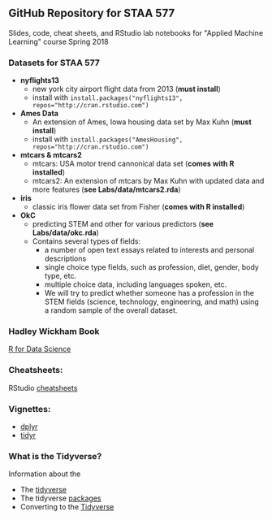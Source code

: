 GitHub Repository for STAA 577
-----------
Slides, code, cheat sheets, and RStudio lab notebooks for 
"Applied Machine Learning" course Spring 2018


### Datasets for STAA 577

* **nyflights13**
  + new york city airport flight data from 2013 (**must install**)
  + install with `install.packages("nyflights13", repos="http://cran.rstudio.com")`
* **Ames Data**
  + An extension of Ames, Iowa housing data set by Max Kuhn (**must install**)
  + install with `install.packages("AmesHousing", repos="http://cran.rstudio.com")`
* **mtcars & mtcars2**
  + mtcars: USA motor trend cannonical data set (**comes with R installed**)
  + mtcars2: An extension of mtcars by Max Kuhn with updated data and more features (**see Labs/data/mtcars2.rda**)
* **iris**
  + classic iris flower data set from Fisher (**comes with R installed**)
* **OkC**
  + predicting STEM and other for various predictors (**see Labs/data/okc.rda**)
  + Contains several types of fields:
    - a number of open text essays related to interests and personal descriptions
    - single choice type fields, such as profession, diet, gender, body type, etc.
    - multiple choice data, including languages spoken, etc.
    - We will try to predict whether someone has a profession in the 
    STEM fields (science, technology, engineering, and math) using a 
    random sample of the overall dataset.


### Hadley Wickham Book
[R for Data Science](http://r4ds.had.co.nz/)


### Cheatsheets:
RStudio [cheatsheets](https://www.rstudio.com/resources/cheatsheets/)


### Vignettes:
  * [dplyr](https://cran.r-project.org/web/packages/dplyr/vignettes/dplyr.html)
  * [tidyr](http://cran.r-project.org/web/packages/tidyr/vignettes/tidy-data.html)


### What is the Tidyverse?
Information about the
  * The [tidyverse](https://www.tidyverse.org/)
  * The tidyverse [packages](https://www.tidyverse.org/packages/)
  * Converting to the [Tidyverse](http://www.significantdigits.org/2017/10/switching-from-base-r-to-tidyverse/)

